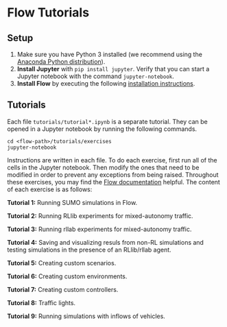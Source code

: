 # Flow Tutorials

## Setup

1. Make sure you have Python 3 installed (we recommend using the [Anaconda 
   Python distribution](https://www.continuum.io/downloads)).
2. **Install Jupyter** with `pip install jupyter`. Verify that you can start
   a Jupyter notebook with the command `jupyter-notebook`.
3. **Install Flow** by executing the following [installation instructions](
   https://berkeleyflow.readthedocs.io/en/latest/flow_setup.html).

## Tutorials

Each file ``tutorials/tutorial*.ipynb`` is a separate tutorial. They can be
opened in a Jupyter notebook by running the following commands.

```shell
cd <flow-path>/tutorials/exercises
jupyter-notebook
```

Instructions are written in each file. To do each exercise, first run all of
the cells in the Jupyter notebook. Then modify the ones that need to be 
modified in order to prevent any exceptions from being raised. Throughout these
exercises, you may find the [Flow documentation](
https://berkeleyflow.readthedocs.io/en/latest/) helpful. The content of each 
exercise is as follows:

**Tutorial 1:** Running SUMO simulations in Flow.

**Tutorial 2:** Running RLlib experiments for mixed-autonomy traffic.

**Tutorial 3:** Running rllab experiments for mixed-autonomy traffic.

**Tutorial 4:** Saving and visualizing resuls from non-RL simulations and 
testing simulations in the presence of an RLlib/rllab agent.

**Tutorial 5:** Creating custom scenarios.

**Tutorial 6:** Creating custom environments.

**Tutorial 7:** Creating custom controllers.

**Tutorial 8:** Traffic lights.

**Tutorial 9:** Running simulations with inflows of vehicles.
